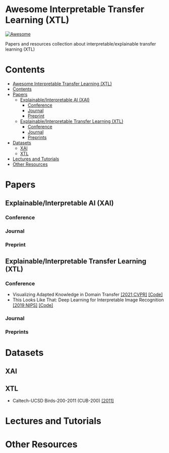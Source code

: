 # Awesome Interpretable Transfer Learning (XTL)
[![Awesome](https://cdn.rawgit.com/sindresorhus/awesome/d7305f38d29fed78fa85652e3a63e154dd8e8829/media/badge.svg)](https://github.com/sindresorhus/awesome)

Papers and resources collection about interpretable/explainable transfer learning (XTL)

# Contents
- [Awesome Interpretable Transfer Learning (XTL)](#awesome-interpretable-transfer-learning-xtl)
- [Contents](#contents)
- [Papers](#papers)
  - [Explainable/Interpretable AI (XAI)](#explainableinterpretable-ai-xai)
    - [Conference](#conference)
    - [Journal](#journal)
    - [Preprint](#preprint)
  - [Explainable/Interpretable Transfer Learning (XTL)](#explainableinterpretable-transfer-learning-xtl)
    - [Conference](#conference-1)
    - [Journal](#journal-1)
    - [Preprints](#preprints)
- [Datasets](#datasets)
  - [XAI](#xai)
  - [XTL](#xtl)
- [Lectures and Tutorials](#lectures-and-tutorials)
- [Other Resources](#other-resources)

# Papers

## Explainable/Interpretable AI (XAI)


### Conference

### Journal

### Preprint

## Explainable/Interpretable Transfer Learning (XTL)

### Conference
- Visualizing Adapted Knowledge in Domain Transfer [[2021 CVPR]](https://arxiv.org/abs/2104.10602) [[Code]](https://github.com/hou-yz/DA_visualization)
- This Looks Like That: Deep Learning for Interpretable Image Recognition [[2019 NIPS]](https://proceedings.neurips.cc/paper/2019/file/adf7ee2dcf142b0e11888e72b43fcb75-Paper.pdf) [[Code]](https://github.com/cfchen-duke/ProtoPNet)

### Journal

### Preprints

# Datasets
## XAI

## XTL
- Caltech-UCSD Birds-200-2011 (CUB-200) [[2011]](https://authors.library.caltech.edu/27452/)

# Lectures and Tutorials

# Other Resources
